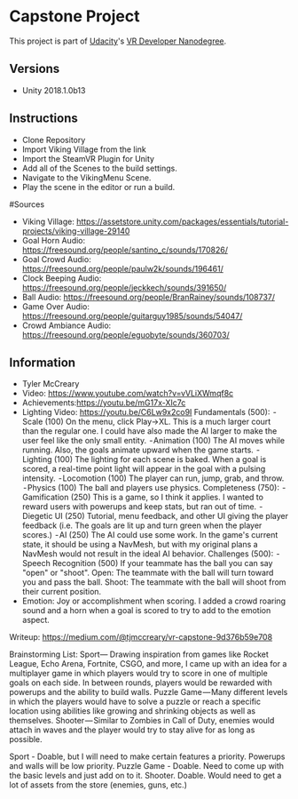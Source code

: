 # Capstone Project

This project is part of [Udacity](https://www.udacity.com "Udacity - Be in demand")'s [VR Developer Nanodegree](https://www.udacity.com/course/vr-developer-nanodegree--nd017).

## Versions
- Unity 2018.1.0b13

## Instructions
- Clone Repository
- Import Viking Village from the link
- Import the SteamVR Plugin for Unity
- Add all of the Scenes to the build settings.
- Navigate to the VikingMenu Scene.
- Play the scene in the editor or run a build.

#Sources
- Viking Village: https://assetstore.unity.com/packages/essentials/tutorial-projects/viking-village-29140
- Goal Horn Audio: https://freesound.org/people/santino_c/sounds/170826/
- Goal Crowd Audio: https://freesound.org/people/paulw2k/sounds/196461/
- Clock Beeping Audio: https://freesound.org/people/jeckkech/sounds/391650/
- Ball Audio: https://freesound.org/people/BranRainey/sounds/108737/
- Game Over Audio: https://freesound.org/people/guitarguy1985/sounds/54047/
- Crowd Ambiance Audio: https://freesound.org/people/eguobyte/sounds/360703/

## Information
- Tyler McCreary
- Video: https://www.youtube.com/watch?v=vVLiXWmqf8c
- Achievements:https://youtu.be/mG17x-XIc7c
- Lighting Video: https://youtu.be/C6Lw9x2co9I
  Fundamentals (500):
   - Scale (100) On the menu, click Play->XL. This is a much larger court than the regular one. I could have also made the AI larger to make the user feel like the only small entity.
   - Animation (100) The AI moves while running. Also, the goals animate upward when the game starts.
   - Lighting (100) The lighting for each scene is baked. When a goal is scored, a real-time point light will appear in the goal with a pulsing intensity.
   - Locomotion (100) The player can run, jump, grab, and throw.
   - Physics (100) The ball and players use physics.
  Completeness (750):
   - Gamification (250) This is a game, so I think it applies. I wanted to reward users with powerups and keep stats, but ran out of time.
   - Diegetic UI (250) Tutorial, menu feedback, and other UI giving the player feedback (i.e. The goals are lit up and turn green when the player scores.)
   - AI (250) The AI could use some work. In the game's current state, it should be using a NavMesh, but with my original plans a NavMesh would not result in the ideal AI behavior.
  Challenges (500):
   - Speech Recognition (500) If your teammate has the ball you can say "open" or "shoot".
      Open: The teammate with the ball will turn toward you and pass the ball.
      Shoot: The teammate with the ball will shoot from their current position.
- Emotion: Joy or accomplishment when scoring. I added a crowd roaring sound and a horn when a goal is scored to try to add to the emotion aspect.

Writeup: https://medium.com/@tjmccreary/vr-capstone-9d376b59e708

Brainstorming List:
Sport— Drawing inspiration from games like Rocket League, Echo Arena, Fortnite, CSGO, and more, I came up with an idea for a multiplayer game in which players would try to score in one of multiple goals on each side. In between rounds, players would be rewarded with powerups and the ability to build walls.
Puzzle Game — Many different levels in which the players would have to solve a puzzle or reach a specific location using abilities like growing and shrinking objects as well as themselves.
Shooter — Similar to Zombies in Call of Duty, enemies would attach in waves and the player would try to stay alive for as long as possible.

Sport - Doable, but I will need to make certain features a priority. Powerups and walls will be low priority.
Puzzle Game - Doable. Need to come up with the basic levels and just add on to it.
Shooter. Doable. Would need to get a lot of assets from the store (enemies, guns, etc.)
